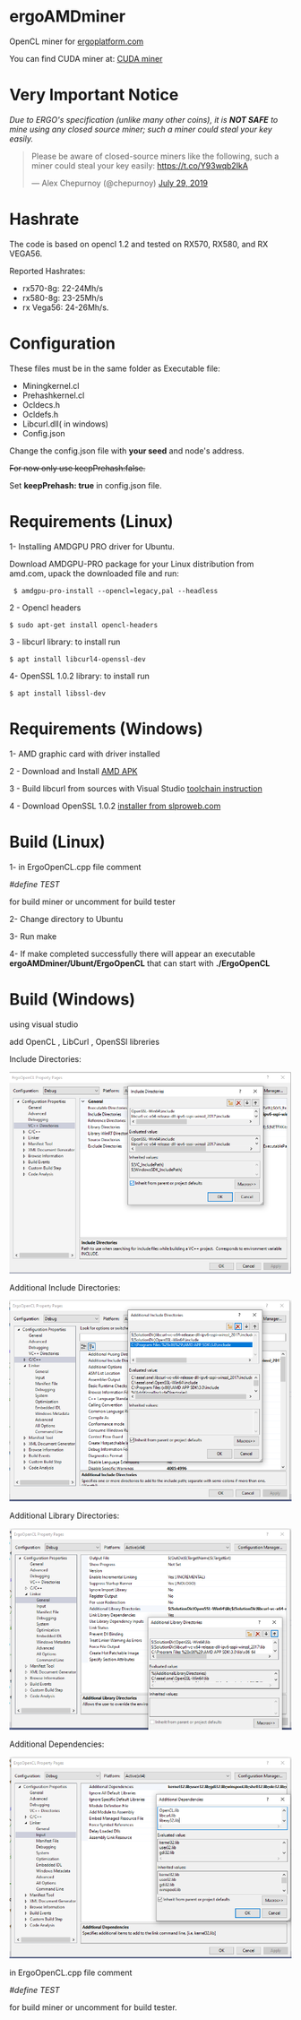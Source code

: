 # ergoAMDminer
OpenCL miner for [ergoplatform.com](https://github.com/ergoplatform)

You can find CUDA miner at:  [CUDA miner](https://github.com/ergoplatform/Autolykos-GPU-miner/tree/master/secp256k1)
# Very Important Notice
*Due to ERGO's specification (unlike many other coins), it is __NOT SAFE__ to mine using any closed source miner; such a miner could steal your key easily.*
<blockquote class="twitter-tweet"><p lang="en" dir="ltr">Please be aware of closed-source miners like the following, such a miner could steal your key easily: <a href="https://t.co/Y93wqb2IkA">https://t.co/Y93wqb2IkA</a></p>&mdash; Alex Chepurnoy (@chepurnoy) <a href="https://twitter.com/chepurnoy/status/1155901160915701760?ref_src=twsrc%5Etfw">July 29, 2019</a></blockquote>


# Hashrate
The code is based on opencl 1.2 and tested on RX570, RX580, and RX VEGA56.

Reported Hashrates:
* rx570-8g: 22-24Mh/s 
* rx580-8g: 23-25Mh/s 
* rx Vega56: 24-26Mh/s. 


# Configuration
These files must be in the same folder as Executable file:
  * Miningkernel.cl
  * Prehashkernel.cl
  * Ocldecs.h
  * Ocldefs.h
  * Libcurl.dll( in windows)
  * Config.json
  
 Change the config.json file with __your seed__ and node's address. 
 
 ~~For now only use keepPrehash:false.~~
 
 Set __keepPrehash: true__ in config.json file.
 
 # Requirements (Linux)
 
  1- Installing AMDGPU PRO driver for Ubuntu.
  
  Download AMDGPU-PRO package for your Linux distribution from amd.com, upack the downloaded file and run: 
  
     $ amdgpu-pro-install --opencl=legacy,pal --headless
  
  2 - Opencl headers
  
    $ sudo apt-get install opencl-headers
  
  3 - libcurl library: to install run
  
    $ apt install libcurl4-openssl-dev
  
  4- OpenSSL 1.0.2 library: to install run
  
    $ apt install libssl-dev
  
 # Requirements (Windows)
 
 1- AMD graphic card with driver installed
 
 2 - Download and Install [AMD APK](amd-dev.wpengine.netdna-cdn.com/app-sdk/installers/APPSDKInstaller/3.0.130.135-GA/full/AMD-APP-SDKInstaller-v3.0.130.135-GA-windows-F-x64.exe)
 
 3 - Build libcurl from sources with Visual Studio [toolchain instruction](https://medium.com/@chuy.max/compile-libcurl-on-windows-with-visual-studio-2017-x64-and-ssl-winssl-cff41ac7971d) 
 
 4 - Download OpenSSL 1.0.2 [installer from slproweb.com](https://slproweb.com/download/Win64OpenSSL-1_0_2r.exe)
 
 # Build (Linux)
 
 
1- in ErgoOpenCL.cpp file comment 

*#define _TEST_* 

for build miner or uncomment for build tester

2- Change directory to Ubuntu
 
3- Run make 

4- If make completed successfully there will appear an executable **ergoAMDminer/Ubunt/ErgoOpenCL** that can start with **./ErgoOpenCL** 
 
 
# Build (Windows)
using visual studio

add OpenCL , LibCurl , OpenSSl libreries

Include Directories:

![](https://github.com/amin63moradi/ergoAMDminer/blob/master/img/includeDir.png)


Additional Include Directories:

![](https://github.com/amin63moradi/ergoAMDminer/blob/master/img/AddInc.png)



Additional Library Directories:


![](https://github.com/amin63moradi/ergoAMDminer/blob/master/img/AddLib.png)



Additional Dependencies:


![](https://github.com/amin63moradi/ergoAMDminer/blob/master/img/AddDep.png)


in ErgoOpenCL.cpp file comment 

*#define _TEST_* 

for build miner or uncomment for build tester.

